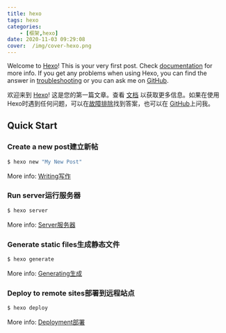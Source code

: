 ```yaml
---
title: hexo
tags: hexo
categories: 
    - [框架,hexo]
date: 2020-11-03 09:29:08
cover:  /img/cover-hexo.png
---
```

Welcome to [Hexo](https://hexo.io/)! This is your very first post. Check [documentation](https://hexo.io/docs/) for more info. If you get any problems when using Hexo, you can find the answer in [troubleshooting](https://hexo.io/docs/troubleshooting.html) or you can ask me on [GitHub](https://github.com/hexojs/hexo/issues).

欢迎来到 [Hexo](https://hexo.io/)! 这是您的第一篇文章。查看 [文档](https://hexo.io/docs/) 以获取更多信息。如果在使用Hexo时遇到任何问题，可以在[故障排除](https://hexo.io/docs/troubleshooting.html)找到答案，也可以在 [GitHub](https://github.com/hexojs/hexo/issues)上问我。


## Quick Start

### Create a new post建立新帖

``` bash
$ hexo new "My New Post"
```

More info: [Writing写作](https://hexo.io/docs/writing.html)

### Run server运行服务器

``` bash
$ hexo server
```

More info: [Server服务器](https://hexo.io/docs/server.html)

### Generate static files生成静态文件

``` bash
$ hexo generate
```

More info: [Generating生成](https://hexo.io/docs/generating.html)

### Deploy to remote sites部署到远程站点

``` bash
$ hexo deploy
```

More info: [Deployment部署](https://hexo.io/docs/one-command-deployment.html)
